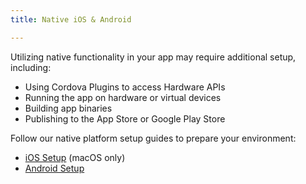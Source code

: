```yaml
---
title: Native iOS & Android

---
```



Utilizing native functionality in your app may require additional setup, including:

* Using Cordova Plugins to access Hardware APIs
* Running the app on hardware or virtual devices
* Building app binaries
* Publishing to the App Store or Google Play Store

Follow our native platform setup guides to prepare your environment:

* [iOS Setup](/docs/developing/ios) (macOS only)
* [Android Setup](/docs/developing/android)
